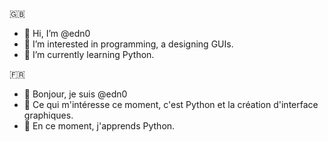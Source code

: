 🇬🇧
- 👋 Hi, I’m @edn0
- 👀 I’m interested in programming, a designing GUIs.
- 🌱 I’m currently learning Python.


🇫🇷
- 👋 Bonjour, je suis @edn0
- 👀 Ce qui m'intéresse ce moment, c'est Python et la création d'interface graphiques. 
- 🌱 En ce moment, j'apprends Python.

